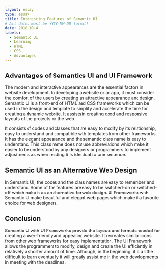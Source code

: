 ```yaml
---
layout: essay
type: essay
title: Interesting Features of Semantic UI
# All dates must be YYYY-MM-DD format!
date: 2018-10-4
labels:
  - Semantic UI
  - Learning
  - HTML
  - CSS
  - Advantages
---
```


## Advantages of Semantics UI and UI Framework

The modern and interactive appearances are the essential factors in website development. In developing a website or an app, it must consider the comfort of the users by creating an attractive appearance and design. Semantic UI is a front-end of HTML and CSS frameworks which can be used in the design and template to simplify and accelerate the time for creating a dynamic website. It assists in creating good and responsive layouts of the projects on the web.

It consists of codes and classes that are easy to modify by its relationship, easy to understand and compatible with templates from other frameworks. It has the elegant appearance and the semantic class name is easy to understand. This class name does not use abbreviations which make it easier to be understood by any designers or programmers to implement adjustments as when reading it is identical to one sentence.

## Semantic UI as an Alternative Web Design

In Semantic UI, the codes and the class names are easy to remember and understand. Some of the features are easy to be switched-on or switched-off which make it as an alternative for web design. UI Frameworks with Semantic UI make beautiful and elegant web pages which make it a favorite choice for web designers. 

## Conclusion

Semantic UI with UI Frameworks provide the layouts and formats needed for creating a user-friendly and appealing website. It recreates similar icons from other web frameworks for easy implementation. The UI Framework allows the programmers to modify, design and create the UI efficiently in relatively a shorter amount of time. Although, in the beginning, it is a little difficult to learn eventually it will greatly assist me in the web developments in meeting with the deadlines.
